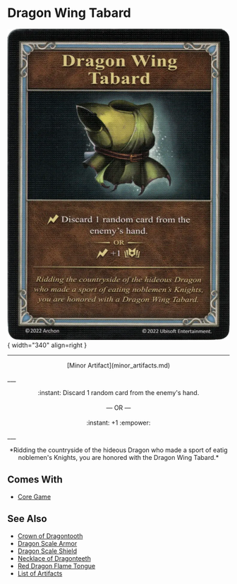 # Dragon Wing Tabard

![Dragon Wing Tabard](../assets/artifacts_minor-dragon_wing_tabard.webp){ width="340" align=right }
___
<p style="text-align: center;" markdown>[Minor Artifact](minor_artifacts.md)</p>
___
<p style="text-align: center;" markdown>:instant: Discard 1 random card from the enemy's hand.<br><br>— OR —<br><br>:instant: +1 :empower:</p>
___
<p style="text-align: center;" markdown>*Ridding the countryside of the hideous Dragon who made a sport of eatig noblemen's Knights, you are honored with the Dragon Wing Tabard.*</p>


## Comes With

- [Core Game](../content.md)


## See Also

- [Crown of Dragontooth](crown_of_dragontooth.md)
- [Dragon Scale Armor](dragon_scale_armor.md)
- [Dragon Scale Shield](dragon_scale_shield.md)
- [Necklace of Dragonteeth](necklace_of_dragonteeth.md)
- [Red Dragon Flame Tongue](red_dragon_flame_tongue.md)
- [List of Artifacts](../artifacts.md)
